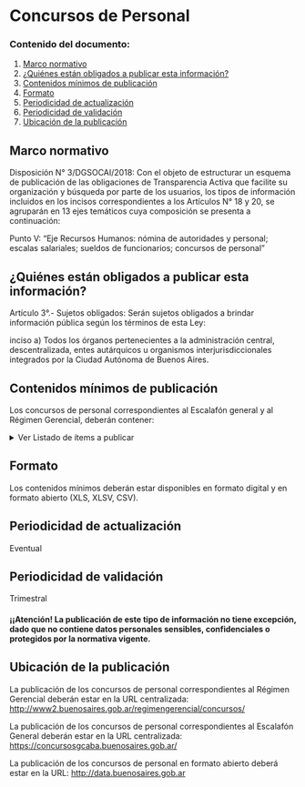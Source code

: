 <h1> Concursos de Personal</h2> 
<h3>  Contenido del documento: </h3> 
<ol>
 <li><a href="#marco">Marco normativo</a></li>
 <li><a href="#obligados">¿Quiénes están obligados a publicar esta información?</a></li>
 <li><a href="#contenidos">Contenidos mínimos de publicación</a></li>
 <li><a href="#formato">Formato</a></li>
 <li><a href="#perio">Periodicidad de actualización</a></li>
  <li><a href="#valid">Periodicidad de validación</a></li>
 <li><a href="#ubicacion">Ubicación de la publicación</a></li>
  
 
</ol>
 
<h2 id="marco">Marco normativo</h2>  
<p>
Disposición N° 3/DGSOCAI/2018: Con el objeto de estructurar un esquema de publicación de las obligaciones de Transparencia Activa que facilite su organización y búsqueda por parte de los usuarios, los tipos de información incluidos en los incisos correspondientes a los Artículos N° 18 y 20, se agruparán en 13 ejes temáticos cuya composición se presenta a continuación: 

Punto V: “Eje Recursos Humanos: nómina de autoridades y personal; escalas salariales; sueldos de funcionarios; concursos de personal”


</p>
<h2 id="obligados"> ¿Quiénes están obligados a publicar esta información?</h2> 
<p>
Artículo 3°.- Sujetos obligados: Serán sujetos obligados a brindar información pública según los términos de esta Ley:

inciso a) Todos los órganos pertenecientes a la administración central, descentralizada, entes autárquicos u organismos interjurisdiccionales integrados por la Ciudad Autónoma de Buenos Aires.


</p>

<h2 id="contenidos"> Contenidos mínimos de publicación </h2> 
<p>Los concursos de personal correspondientes al Escalafón general y al Régimen Gerencial, deberán contener:
 <details><summary> Ver Listado de ítems a publicar </summary>

|	Ítem	|
|		------------- |
|	Nombre del cargo a concursar	|
|	Ministerio/ Secretaría	|
|	Subsecretaría	|
|	Dirección General	|
|	Descripción de funciones	|
|	Fecha de apertura	|
|	Fecha de cierre	|
|	Requisitos	|
|	Integrantes del comité de selección	|
|	Estado del concurso	|
|	Resolución que aprueba llamado a concurso	|
|	Acta de cierre de inscripción, listado de inscriptos, admitidos, y no admitidos, fecha de examen (cuando corresponda)	|
|	Acta con puntajes de exámenes y nómina de postulantes ausentes (cuando corresponda)	|
|	Acta con puntajes obtenidos en la evaluación de antecedentes, orden de mérito parcial y nómina de postulantes convocados a entrevista personal	|
|	Acta con puntajes obtenidos en las entrevistas personales / puntajes de orden de mérito definitivo	|
|	Prórroga del plazo de identificación y evaluación de candidatos (cuando corresponda)	|
|	Acto administrativo aprobatorio de designación	|
|	Recusación o excusación de miembros del Comité de selección (cuando corresponda)	|
|	Resolución favorable de impugnación (cuando corresponda)	|
|	Acto administrativo con declaración de concurso desierto o fracasado (cuando corresponda)	|
|	Repartición responsable u órgano rector del Concurso	|
|	Datos de contacto	|
|	Guía completa con instructivo del proceso de concurso, presentación de documentación personal, instructivo de examen escrito, instructivo de entrevista personal, criterios de asignación de puntajes y criterios de selección para postulantes	|
|	Normativa vinculada al proceso	|
 
</p>

</details>

<h2 id="formato"> Formato </h2>
<p>
Los contenidos mínimos deberán estar disponibles en formato digital y en formato abierto (XLS, XLSV, CSV).

</p>
<h2 id="perio"> Periodicidad de actualización</h2>
<p>Eventual</p>
<h2 id="valid"> Periodicidad de validación</h2>
<p>Trimestral</p>

<h4>¡¡Atención! La publicación de este tipo de información no tiene excepción, dado que no contiene datos personales sensibles, confidenciales o protegidos por la normativa vigente.
</h4>

<h2 id="ubicacion"> Ubicación de la publicación</h2>
<p>
  La publicación de los concursos de personal correspondientes al Régimen Gerencial deberán estar en la URL centralizada: <a href="http://www2.buenosaires.gob.ar/regimengerencial/concursos/">http://www2.buenosaires.gob.ar/regimengerencial/concursos/ </a>

La publicación de los concursos de personal correspondientes al Escalafón General deberán estar en la URL centralizada:  
<a href="https://concursosgcaba.buenosaires.gob.ar/">https://concursosgcaba.buenosaires.gob.ar/ </a>

La publicación de los concursos de personal en formato abierto deberá estar en la URL:
<a href="http://data.buenosaires.gob.ar">http://data.buenosaires.gob.ar</a>



 </br>

</p>

